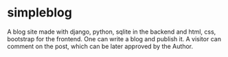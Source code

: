 # simpleblog

A blog site made with django, python, sqlite in the backend and html, css, bootstrap for the frontend.
One can write a blog and publish it. A visitor can comment on the post, which can be later approved by the Author.
